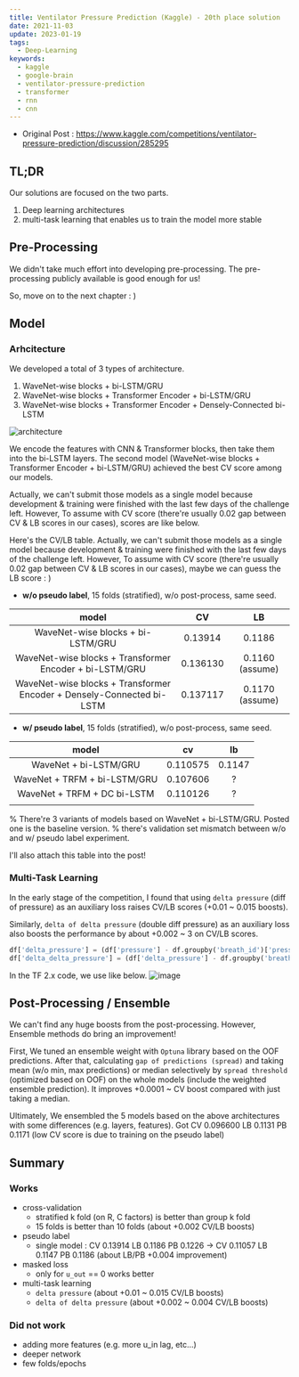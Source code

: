 ```yaml
---
title: Ventilator Pressure Prediction (Kaggle) - 20th place solution
date: 2021-11-03
update: 2023-01-19
tags:
  - Deep-Learning
keywords:
  - kaggle
  - google-brain
  - ventilator-pressure-prediction
  - transformer
  - rnn
  - cnn
---
```


* Original Post : <https://www.kaggle.com/competitions/ventilator-pressure-prediction/discussion/285295>

## TL;DR

Our solutions are focused on the two parts.

1. Deep learning architectures
2. multi-task learning that enables us to train the model more stable

## Pre-Processing

We didn't take much effort into developing pre-processing. The pre-processing publicly available is good enough for us!

So, move on to the next chapter : )

## Model

### Arhcitecture

We developed a total of 3 types of architecture.

1. WaveNet-wise blocks + bi-LSTM/GRU
2. WaveNet-wise blocks + Transformer Encoder + bi-LSTM/GRU
3. WaveNet-wise blocks + Transformer Encoder + Densely-Connected bi-LSTM

![architecture](https://user-images.githubusercontent.com/15344796/140379611-d8368e31-2303-443d-a9b8-ef9bb309d57b.png)

We encode the features with CNN & Transformer blocks, then take them into the bi-LSTM layers.
The second model (WaveNet-wise blocks + Transformer Encoder + bi-LSTM/GRU) achieved the best CV score among our models.

Actually, we can't submit those models as a single model because development & training were finished with the last few days of the challenge left. However, To assume with CV score (there're usually 0.02 gap between CV & LB scores in our cases), scores are like below.

Here's the CV/LB table. Actually, we can't submit those models as a single model because development & training were finished with the last few days of the challenge left. However, To assume with CV score (there're usually 0.02 gap between CV & LB scores in our cases), maybe we can guess the LB score : )

* **w/o pseudo label**, 15 folds (stratified), w/o post-process, same seed.

| model | CV | LB |
| :---: | :---: | :---: |
| WaveNet-wise blocks + bi-LSTM/GRU | 0.13914 | 0.1186 |
| WaveNet-wise blocks + Transformer Encoder + bi-LSTM/GRU | 0.136130 | 0.1160 (assume) |
| WaveNet-wise blocks + Transformer Encoder + Densely-Connected bi-LSTM | 0.137117 | 0.1170 (assume) |

* **w/ pseudo label**, 15 folds (stratified), w/o post-process, same seed.

| model | cv | lb |
| :---: | :---: | :---: |
| WaveNet + bi-LSTM/GRU                 | 0.110575  | 0.1147  |
| WaveNet + TRFM + bi-LSTM/GRU   | 0.107606 | ?       |
| WaveNet + TRFM + DC bi-LSTM      | 0.110126 | ?       |
| | | | |

% There're 3 variants of models based on WaveNet + bi-LSTM/GRU. Posted one is the baseline version.
% there's validation set mismatch between w/o and w/ pseudo label experiment.

I'll also attach this table into the post!

### Multi-Task Learning

In the early stage of the competition, I found that using `delta pressure` (diff of pressure) as an auxiliary loss raises CV/LB scores (+0.01 ~ 0.015 boosts).

Similarly, `delta of delta pressure` (double diff pressure) as an auxiliary loss also boosts the performance by about +0.002 ~ 3 on CV/LB scores.

```python
df['delta_pressure'] = (df['pressure'] - df.groupby('breath_id')['pressure'].shift(1)).fillna(0).values
df['delta_delta_pressure'] = (df['delta_pressure'] - df.groupby('breath_id')['delta_pressure'].shift(1)).fillna(0).values
```

In the TF 2.x code, we use like below.
![image](https://user-images.githubusercontent.com/15344796/140241043-89243eb7-dfb1-4313-97d0-6dd47f1d6f0a.png)

## Post-Processing / Ensemble

We can't find any huge boosts from the post-processing. However, Ensemble methods do bring an improvement!

First, We tuned an ensemble weight with `Optuna` library based on the OOF predictions. 
After that, calculating `gap of predictions (spread)` and taking mean (w/o min, max predictions) or median selectively by `spread threshold` (optimized based on OOF) on the whole models (include the weighted ensemble prediction). It improves +0.0001 ~ CV boost compared with just taking a median.

Ultimately, We ensembled the 5 models based on the above architectures with some differences (e.g. layers, features). Got CV 0.096600 LB 0.1131 PB 0.1171 (low CV score is due to training on the pseudo label)

## Summary

### Works

* cross-validation
  * stratified k fold (on R, C factors) is better than group k fold 
  * 15 folds is better than 10 folds (about +0.002 CV/LB boosts)
* pseudo label
  * single model : CV 0.13914 LB 0.1186 PB 0.1226 -> CV 0.11057 LB 0.1147 PB 0.1186 (about LB/PB +0.004 improvement)
* masked loss
  * only for `u_out` == 0 works better
* multi-task learning
  * `delta pressure` (about +0.01 ~ 0.015 CV/LB boosts)
  * `delta of delta pressure` (about +0.002 ~ 0.004 CV/LB boosts)

### Did not work

* adding more features (e.g. more u_in lag, etc...)
* deeper network
* few folds/epochs
